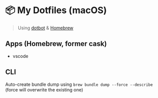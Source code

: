# 📦 My Dotfiles (macOS)

> Using [dotbot](https://github.com/anishathalye/dotbot) & [Homebrew](https://github.com/Homebrew/brew)

## Apps (Homebrew, former cask)

- vscode

## CLI

Auto-create bundle dump using `brew bundle dump --force --describe` (force will overwrite the existing one)
